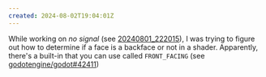 ```yaml
---
created: 2024-08-02T19:04:01Z
---
```


While working on _no signal_ (see [20240801_222015](20240801_222015.md)), I was trying to figure out how to determine if a face is a backface or not in a shader. Apparently, there's a built-in that you can use called `FRONT_FACING` (see [godotengine/godot#42411](https://github.com/godotengine/godot/issues/42411#issuecomment-707740229))
